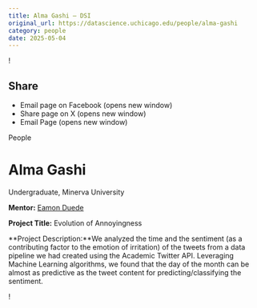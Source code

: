 ```yaml
---
title: Alma Gashi – DSI
original_url: https://datascience.uchicago.edu/people/alma-gashi
category: people
date: 2025-05-04
---
```


<!-- Table-like structure detected -->

!

## Share

* Email page on Facebook (opens new window)
* Share page on X (opens new window)
* Email Page (opens new window)

<!-- Table-like structure detected -->

People

# Alma Gashi

Undergraduate, Minerva University

**Mentor:** [Eamon Duede](https://eamonduede.com/)

**Project Title:** Evolution of Annoyingness

**Project Description:**We analyzed the time and the sentiment (as a contributing factor to the emotion of irritation) of the tweets from a data pipeline we had created using the Academic Twitter API. Leveraging Machine Learning algorithms, we found that the day of the month can be almost as predictive as the tweet content for predicting/classifying the sentiment.

!